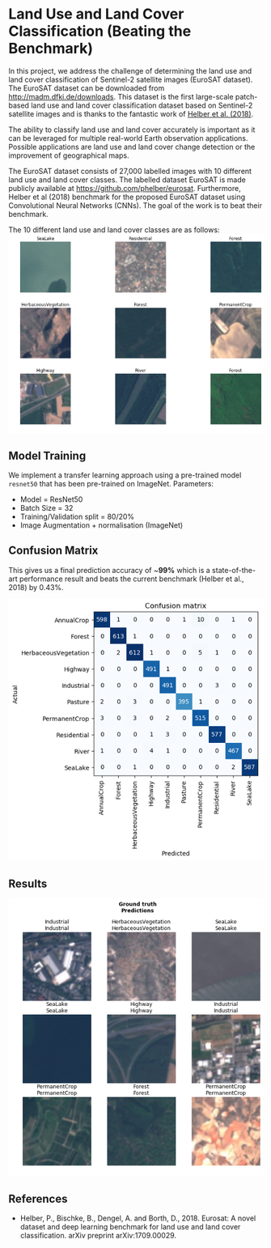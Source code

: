 # Land Use and Land Cover Classification (Beating the Benchmark)
 
In this project, we address the challenge of determining the land use and land cover classification of Sentinel-2 satellite images (EuroSAT dataset). The EuroSAT dataset can be downloaded from http://madm.dfki.de/downloads. This dataset is the first large-scale patch-based land use and land cover classification dataset based on Sentinel-2 satellite images and is thanks to the fantastic work of [Helber et al. (2018)](https://arxiv.org/abs/1709.00029).

The ability to classify land use and land cover accurately is important as it can be leveraged for multiple real-world Earth observation applications. Possible applications are land use and land cover change detection or the improvement of geographical maps.

The EuroSAT dataset consists of 27,000 labelled images with 10 different land use and land cover classes. The labelled dataset EuroSAT is made publicly available at https://github.com/phelber/eurosat. Furthermore, Helber et al (2018) benchmark for the proposed EuroSAT dataset using Convolutional Neural Networks (CNNs). The goal of the work is to beat their benchmark.

 The 10 different land use and land cover classes are as follows:
![eurosat_data](images/eurosat_data.png)

## Model Training 
We implement a transfer learning approach using a pre-trained model `resnet50` that has been pre-trained on ImageNet.
Parameters:
- Model = ResNet50
- Batch Size = 32
- Training/Validation split = 80/20%
- Image Augmentation + normalisation (ImageNet)

## Confusion Matrix 

This gives us a final prediction accuracy of ~**99%** which is a state-of-the-art performance result and beats the current benchmark (Helber et al., 2018) by 0.43%.

![eurosat_confusion_matrix](images/eurosat_confusion_matrix.png)

## Results
![eurosat_preds](images/eurosat_preds.png)

## References 
- Helber, P., Bischke, B., Dengel, A. and Borth, D., 2018. Eurosat: A novel dataset and deep learning benchmark for land use and land cover classification. arXiv preprint arXiv:1709.00029.
